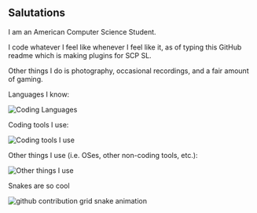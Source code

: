 ## Salutations

I am an American Computer Science Student.

I code whatever I feel like whenever I feel like it, as of typing this GitHub readme which is making plugins for SCP SL.

Other things I do is photography, occasional recordings, and a fair amount of gaming.

Languages I know:

![Coding Languages](https://skills-icons.vercel.app/api/icons?i=c,cpp,csharp,java,js,python,r)

Coding tools I use:

![Coding tools I use](https://skills-icons.vercel.app/api/icons?i=androidstudio,clion,eclipse,github,intellij,notepadpp,pycharm,rider,unity,vim,visualstudio,vscode,webstorm)

Other things I use (i.e. OSes, other non-coding tools, etc.):

![Other things I use](https://skills-icons.vercel.app/api/icons?i=apple,arch,discord,gimp,lightroom,linux,ps,premierepro,raspberrypi,steam,windows)

Snakes are so cool

<picture>
  <source media="(prefers-color-scheme: dark)" srcset="https://raw.githubusercontent.com/SnivyFilms/SnivyFilms/output/github-contribution-grid-snake-dark.svg">
  <source media="(prefers-color-scheme: light)" srcset="https://raw.githubusercontent.com/SnivyFilms/SnivyFilms/output/github-contribution-grid-snake.svg">
  <img alt="github contribution grid snake animation" src="https://raw.githubusercontent.com/SnivyFilms/SnivyFilms/output/github-contribution-grid-snake.svg">
</picture>


